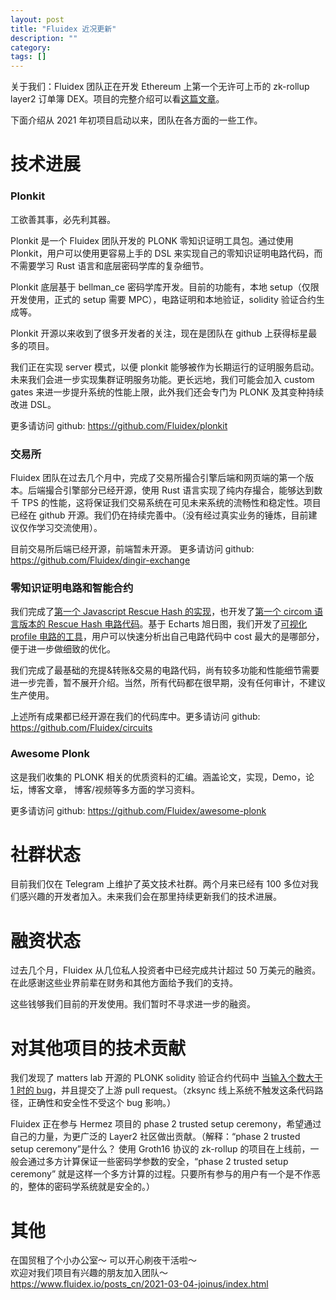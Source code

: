 ```yaml
---
layout: post
title: "Fluidex 近况更新"
description: ""
category: 
tags: []
---
```



关于我们：Fluidex 团队正在开发 Ethereum 上第一个无许可上币的 zk-rollup layer2 订单簿 DEX。项目的完整介绍可以看[这篇文章](/posts_cn/2020-11-28-fluidex-/index.html)。  

下面介绍从 2021 年初项目启动以来，团队在各方面的一些工作。

# 技术进展

### Plonkit
 
 
 
工欲善其事，必先利其器。

Plonkit 是一个 Fluidex 团队开发的 PLONK 零知识证明工具包。通过使用 Plonkit，用户可以使用更容易上手的 DSL 来实现自己的零知识证明电路代码，而不需要学习 Rust 语言和底层密码学库的复杂细节。

Plonkit 底层基于 bellman_ce 密码学库开发。目前的功能有，本地 setup（仅限开发使用，正式的 setup 需要 MPC），电路证明和本地验证，solidity 验证合约生成等。
    
Plonkit 开源以来收到了很多开发者的关注，现在是团队在 github 上获得标星最多的项目。

我们正在实现 server 模式，以便 plonkit 能够被作为长期运行的证明服务启动。未来我们会进一步实现集群证明服务功能。更长远地，我们可能会加入 custom gates 来进一步提升系统的性能上限，此外我们还会专门为 PLONK 及其变种持续改进 DSL。

更多请访问 github: <https://github.com/Fluidex/plonkit>

### 交易所

Fluidex 团队在过去几个月中，完成了交易所撮合引擎后端和网页端的第一个版本。后端撮合引擎部分已经开源，使用 Rust 语言实现了纯内存撮合，能够达到数千 TPS 的性能，这将保证我们交易系统在可见未来系统的流畅性和稳定性。项目已经在 github 开源。我们仍在持续完善中。（没有经过真实业务的锤炼，目前建议仅作学习交流使用）。

目前交易所后端已经开源，前端暂未开源。
更多请访问 github: <https://github.com/Fluidex/dingir-exchange>

### 零知识证明电路和智能合约

我们完成了[第一个 Javascript Rescue Hash 的实现](https://github.com/Fluidex/rescue-hash-js)，也开发了[第一个 circom 语言版本的 Rescue Hash 电路代码](https://github.com/Fluidex/circuits/blob/master/src/lib/rescue.circom)。基于 Echarts 旭日图，我们开发了[可视化 profile 电路的工具](https://github.com/Fluidex/circuits/blob/master/tools/benchmark/profile_circuit.js)，用户可以快速分析出自己电路代码中 cost 最大的是哪部分，便于进一步做细致的优化。 

我们完成了最基础的充提&转账&交易的电路代码，尚有较多功能和性能细节需要进一步完善，暂不展开介绍。当然，所有代码都在很早期，没有任何审计，不建议生产使用。


上述所有成果都已经开源在我们的代码库中。更多请访问 github: <https://github.com/Fluidex/circuits>

### Awesome Plonk

这是我们收集的 PLONK 相关的优质资料的汇编。涵盖论文，实现，Demo，论坛，博客文章， 博客/视频等多方面的学习资料。

更多请访问 github: <https://github.com/Fluidex/awesome-plonk>


# 社群状态

目前我们仅在 Telegram 上维护了英文技术社群。两个月来已经有 100 多位对我们感兴趣的开发者加入。未来我们会在那里持续更新我们的技术进展。

# 融资状态

过去几个月，Fluidex 从几位私人投资者中已经完成共计超过 50 万美元的融资。在此感谢这些业界前辈在财务和其他方面给予我们的支持。

这些钱够我们目前的开发使用。我们暂时不寻求进一步的融资。

# 对其他项目的技术贡献

我们发现了 matters lab 开源的 PLONK solidity 验证合约代码中 [当输入个数大于 1 时的 bug](https://github.com/matter-labs/zksync/pull/284)，并且提交了上游 pull request。（zksync 线上系统不触发这条代码路径，正确性和安全性不受这个 bug 影响。）

Fluidex 正在参与 Hermez 项目的 phase 2 trusted setup ceremony，希望通过自己的力量，为更广泛的 Layer2 社区做出贡献。（解释：“phase 2 trusted setup ceremony”是什么？ 使用 Groth16 协议的 zk-rollup 的项目在上线前，一般会通过多方计算保证一些密码学参数的安全，“phase 2 trusted setup ceremony” 就是这样一个多方计算的过程。只要所有参与的用户有一个是不作恶的，整体的密码学系统就是安全的。）

# 其他

在国贸租了个小办公室～ 可以开心刷夜干活啦～   
欢迎对我们项目有兴趣的朋友加入团队～ <https://www.fluidex.io/posts_cn/2021-03-04-joinus/index.html>
